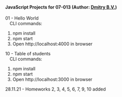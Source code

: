 #### JavaScript Projects for 07-013 (Author: [Dmitry B.V.](https://github.com/prog420))
01 - Hello World  
&ensp;&ensp;CLI commands:
1. npm install
2. npm start
3. Open http://localhost:4000 in browser

10 - Table of students  
&ensp;&ensp;CLI commands:
1. npm install
2. npm start
3. Open http://localhost:3000 in browser

28.11.21 - Homeworks 2, 3, 4, 5, 6, 7, 9, 10 added
